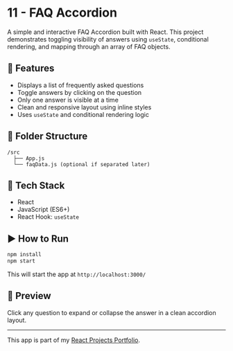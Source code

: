# 11 - FAQ Accordion

A simple and interactive FAQ Accordion built with React. This project demonstrates toggling visibility of answers using `useState`, conditional rendering, and mapping through an array of FAQ objects.

## 🚀 Features

- Displays a list of frequently asked questions  
- Toggle answers by clicking on the question  
- Only one answer is visible at a time  
- Clean and responsive layout using inline styles  
- Uses `useState` and conditional rendering logic

## 📂 Folder Structure

```
/src
  ├── App.js
  └── faqData.js (optional if separated later)
```

## 🧠 Tech Stack

- React  
- JavaScript (ES6+)  
- React Hook: `useState`  

## ▶️ How to Run

```bash
npm install
npm start
```

This will start the app at `http://localhost:3000/`

## 🌟 Preview

Click any question to expand or collapse the answer in a clean accordion layout.

---

This app is part of my [React Projects Portfolio](https://github.com/abhishekdevelops/react-projects-portfolio).
